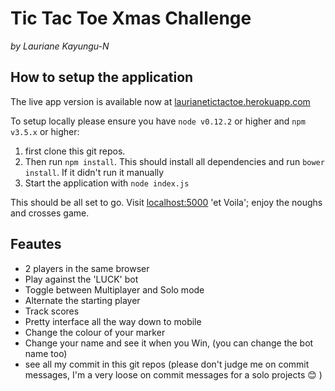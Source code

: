 # Tic Tac Toe Xmas Challenge
*by Lauriane Kayungu-N*

## How to setup the application
The live app version is available now at [laurianetictactoe.herokuapp.com](http://laurianetictactoe.herokuapp.com)

To setup locally please ensure you have `node v0.12.2` or higher and `npm v3.5.x` or higher:

1. first clone this git repos.
2. Then run `npm install`. This should install all dependencies and run `bower install`. If it didn't run it manually
3. Start the application with `node index.js`

This should be all set to go. 
Visit [localhost:5000](http://localhost:5000) 'et Voila'; enjoy the noughs and crosses game.

## Feautes
- 2 players in the same browser
- Play against the 'LUCK' bot
- Toggle between Multiplayer and Solo mode
- Alternate the starting player
- Track scores
- Pretty interface all the way down to mobile
- Change the colour of your marker
- Change your name and see it when you Win, (you can change the bot name too)
- see all my commit in this git repos (please don't judge me on commit messages, I'm a very loose on commit messages for a solo projects 😊 )